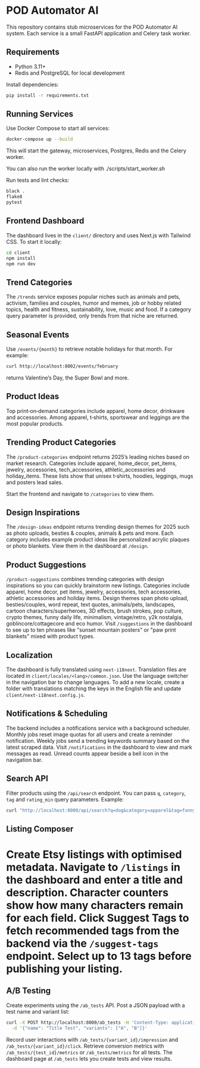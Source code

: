 # POD Automator AI

This repository contains stub microservices for the POD Automator AI system. Each service is a small FastAPI application and Celery task worker.

## Requirements
- Python 3.11+
- Redis and PostgreSQL for local development

Install dependencies:
```bash
pip install -r requirements.txt
```

## Running Services
Use Docker Compose to start all services:
```bash
docker-compose up --build
```

This will start the gateway, microservices, Postgres, Redis and the Celery worker.

You can also run the worker locally with ./scripts/start_worker.sh

Run tests and lint checks:
```bash
black .
flake8
pytest
```

## Frontend Dashboard

The dashboard lives in the `client/` directory and uses Next.js with Tailwind CSS.
To start it locally:

```bash
cd client
npm install
npm run dev
```

## Trend Categories
The `/trends` service exposes popular niches such as animals and pets, activism,
families and couples, humor and memes, job or hobby related topics, health and
fitness, sustainability, love, music and food. If a category query parameter is
provided, only trends from that niche are returned.

## Seasonal Events
Use `/events/{month}` to retrieve notable holidays for that month. For example:

```bash
curl http://localhost:8002/events/february
```

returns Valentine’s Day, the Super Bowl and more.

## Product Ideas
Top print‑on‑demand categories include apparel, home decor, drinkware and
accessories. Among apparel, t‑shirts, sportswear and leggings are the most
popular products.

## Trending Product Categories
The `/product-categories` endpoint returns 2025’s leading niches based on market
research. Categories include apparel, home_decor, pet_items, jewelry,
accessories, tech_accessories, athletic_accessories and holiday_items. These
lists show that unisex t‑shirts, hoodies, leggings, mugs and posters lead sales.

Start the frontend and navigate to `/categories` to view them.

## Design Inspirations
The `/design-ideas` endpoint returns trending design themes for 2025 such as
photo uploads, besties & couples, animals & pets and more. Each category
includes example product ideas like personalized acrylic plaques or photo
blankets. View them in the dashboard at `/design`.

## Product Suggestions
`/product-suggestions` combines trending categories with design inspirations so
you can quickly brainstorm new listings. Categories include apparel, home decor,
pet items, jewelry, accessories, tech accessories, athletic accessories and
holiday items. Design themes span photo upload, besties/couples, word repeat,
text quotes, animals/pets, landscapes, cartoon characters/superheroes, 3D
effects, brush strokes, pop culture, crypto themes, funny daily life,
minimalism, vintage/retro, y2k nostalgia, goblincore/cottagecore and eco humor.
Visit `/suggestions` in the dashboard to see up to ten phrases like "sunset
mountain posters" or "paw print blankets" mixed with product types.

## Localization

The dashboard is fully translated using `next-i18next`. Translation files are located in `client/locales/<lang>/common.json`. Use the language switcher in the navigation bar to change languages. To add a new locale, create a folder with translations matching the keys in the English file and update `client/next-i18next.config.js`.

## Notifications & Scheduling

The backend includes a notifications service with a background scheduler. Monthly jobs reset image quotas for all users and create a reminder notification. Weekly jobs send a trending keywords summary based on the latest scraped data. Visit `/notifications` in the dashboard to view and mark messages as read. Unread counts appear beside a bell icon in the navigation bar.

## Search API

Filter products using the `/api/search` endpoint. You can pass `q`, `category`,
`tag` and `rating_min` query parameters. Example:

```bash
curl "http://localhost:8000/api/search?q=dog&category=apparel&tag=funny&rating_min=3"
```


## Listing Composer

Create Etsy listings with optimised metadata. Navigate to `/listings` in the dashboard and enter a title and description. Character counters show how many characters remain for each field. Click **Suggest Tags** to fetch recommended tags from the backend via the `/suggest-tags` endpoint. Select up to 13 tags before publishing your listing.
=======
## A/B Testing

Create experiments using the `/ab_tests` API. Post a JSON payload with a test
name and variant list:

```bash
curl -X POST http://localhost:8000/ab_tests -H 'Content-Type: application/json' \
  -d '{"name": "Title Test", "variants": ["A", "B"]}'
```

Record user interactions with `/ab_tests/{variant_id}/impression` and
`/ab_tests/{variant_id}/click`. Retrieve conversion metrics with
`/ab_tests/{test_id}/metrics` or `/ab_tests/metrics` for all tests. The dashboard
page at `/ab_tests` lets you create tests and view results.

